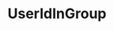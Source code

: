 ---
name: UserIdInGroup
title: UserIdInGroup
description: Check if a user, by ID, is a member of a group
version: 0.2.3
parameters:
  - name: userId
    import: core/users/id
  - name: platform
    import: core/platform
  - name: groupName
    import: core/users/group-name
example: |
    using System;
    public class CPHInline
    {
        public bool Execute()
        {
            //Define the groupname you want to add the user to
            string groupName = "Test Group";
            //Get userId of current user
            CPH.TryGetArg("userId",out string userId);

            //Get user type and define the Platform Enum
            CPH.TryGetArg("userType",out string userType);
            Enum.TryParse(userType, out Platform platform);

            //Method returns a bool type which you can check if the user is in group
            bool userInGroup = CPH.UserIdInGroup(userId, platform, groupName);
            return true;
        }
    }
---